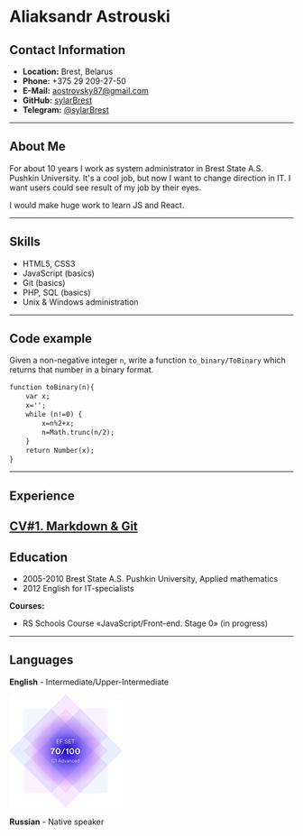 # Aliaksandr Astrouski
## Contact Information
* __Location:__ Brest, Belarus
* __Phone:__ +375 29 209-27-50
* __E-Mail:__ aostrovsky87@gmail.com
* __GitHub:__ [sylarBrest](https://github.com/sylarBrest "GitHub sylarBrest")
* __Telegram:__ [@sylarBrest](https://t.me/sylarBrest "Chat with sylarBrest")
----------------------
## About Me

For about 10 years I work as system administrator in Brest State A.S. Pushkin University. It's a cool job, but now I want to change direction in IT. I want users could see result of my job by their eyes.

I would make huge work to learn JS and React.

-----------------
## Skills
* HTML5, CSS3
* JavaScript (basics)
* Git (basics)
* PHP, SQL (basics)
* Unix & Windows administration
----------------
## Code example

Given a non-negative integer `n`, write a function `to_binary/ToBinary` which returns that number in a binary format.

```
function toBinary(n){
    var x;
    x='';
    while (n!=0) {
        x=n%2+x;
        n=Math.trunc(n/2);
    }
    return Number(x);
}
```
----------------
## Experience

[CV#1. Markdown & Git](https://sylarbrest.github.io/rsschool-cv/cv "CV#1. Markdown & Git")
-------------
## Education

* 2005-2010 Brest State A.S. Pushkin University, Applied mathematics
* 2012 English for IT-specialists

__Courses:__
* RS Schools Course «JavaScript/Front-end. Stage 0» (in progress)
---------------
## Languages
__English__ - Intermediate/Upper-Intermediate

![EF SET Certificate](certificate_70.png)

__Russian__ - Native speaker
